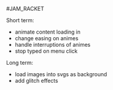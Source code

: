 #JAM_RACKET

Short term:

* animate content loading in
* change easing on animes
* handle interruptions of animes
* stop typed on menu click

Long term:

* load images into svgs as background
* add glitch effects